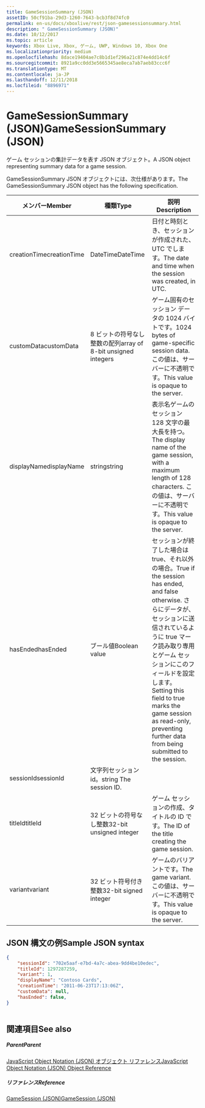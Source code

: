 ```yaml
---
title: GameSessionSummary (JSON)
assetID: 50cf91ba-29d3-1260-7643-bcb3f8d74fc0
permalink: en-us/docs/xboxlive/rest/json-gamesessionsummary.html
description: " GameSessionSummary (JSON)"
ms.date: 10/12/2017
ms.topic: article
keywords: Xbox Live, Xbox, ゲーム, UWP, Windows 10, Xbox One
ms.localizationpriority: medium
ms.openlocfilehash: 8dace19404ae7c8b1d1ef296a21c874e4dd14c6f
ms.sourcegitcommit: 8921a9cc0dd3e5665345ae8eca7ab7aeb83ccc6f
ms.translationtype: MT
ms.contentlocale: ja-JP
ms.lasthandoff: 12/11/2018
ms.locfileid: "8896971"
---
```

# <a name="gamesessionsummary-json"></a><span data-ttu-id="03fe8-104">GameSessionSummary (JSON)</span><span class="sxs-lookup"><span data-stu-id="03fe8-104">GameSessionSummary (JSON)</span></span>
<span data-ttu-id="03fe8-105">ゲーム セッションの集計データを表す JSON オブジェクト。</span><span class="sxs-lookup"><span data-stu-id="03fe8-105">A JSON object representing summary data for a game session.</span></span> 
<a id="ID4EN"></a>

  
 
<span data-ttu-id="03fe8-106">GameSessionSummary JSON オブジェクトには、次仕様があります。</span><span class="sxs-lookup"><span data-stu-id="03fe8-106">The GameSessionSummary JSON object has the following specification.</span></span>
 
| <span data-ttu-id="03fe8-107">メンバー</span><span class="sxs-lookup"><span data-stu-id="03fe8-107">Member</span></span>| <span data-ttu-id="03fe8-108">種類</span><span class="sxs-lookup"><span data-stu-id="03fe8-108">Type</span></span>| <span data-ttu-id="03fe8-109">説明</span><span class="sxs-lookup"><span data-stu-id="03fe8-109">Description</span></span>| 
| --- | --- | --- | 
| <span data-ttu-id="03fe8-110">creationTime</span><span class="sxs-lookup"><span data-stu-id="03fe8-110">creationTime</span></span>| <span data-ttu-id="03fe8-111">DateTime</span><span class="sxs-lookup"><span data-stu-id="03fe8-111">DateTime</span></span>| <span data-ttu-id="03fe8-112">日付と時刻とき、セッションが作成された、UTC でします。</span><span class="sxs-lookup"><span data-stu-id="03fe8-112">The date and time when the session was created, in UTC.</span></span> | 
| <span data-ttu-id="03fe8-113">customData</span><span class="sxs-lookup"><span data-stu-id="03fe8-113">customData</span></span>| <span data-ttu-id="03fe8-114">8 ビットの符号なし整数の配列</span><span class="sxs-lookup"><span data-stu-id="03fe8-114">array of 8-bit unsigned integers</span></span>| <span data-ttu-id="03fe8-115">ゲーム固有のセッション データの 1024 バイトです。</span><span class="sxs-lookup"><span data-stu-id="03fe8-115">1024 bytes of game-specific session data.</span></span> <span data-ttu-id="03fe8-116">この値は、サーバーに不透明です。</span><span class="sxs-lookup"><span data-stu-id="03fe8-116">This value is opaque to the server.</span></span> | 
| <span data-ttu-id="03fe8-117">displayName</span><span class="sxs-lookup"><span data-stu-id="03fe8-117">displayName</span></span>| <span data-ttu-id="03fe8-118">string</span><span class="sxs-lookup"><span data-stu-id="03fe8-118">string</span></span>| <span data-ttu-id="03fe8-119">表示名ゲームのセッション 128 文字の最大長を持つ。</span><span class="sxs-lookup"><span data-stu-id="03fe8-119">The display name of the game session, with a maximum length of 128 characters.</span></span> <span data-ttu-id="03fe8-120">この値は、サーバーに不透明です。</span><span class="sxs-lookup"><span data-stu-id="03fe8-120">This value is opaque to the server.</span></span> | 
| <span data-ttu-id="03fe8-121">hasEnded</span><span class="sxs-lookup"><span data-stu-id="03fe8-121">hasEnded</span></span>| <span data-ttu-id="03fe8-122">ブール値</span><span class="sxs-lookup"><span data-stu-id="03fe8-122">Boolean value</span></span>| <span data-ttu-id="03fe8-123">セッションが終了した場合は true、それ以外の場合。</span><span class="sxs-lookup"><span data-stu-id="03fe8-123">True if the session has ended, and false otherwise.</span></span> <span data-ttu-id="03fe8-124">さらにデータが、セッションに送信されているように true マーク読み取り専用とゲーム セッションにこのフィールドを設定します。</span><span class="sxs-lookup"><span data-stu-id="03fe8-124">Setting this field to true marks the game session as read-only, preventing further data from being submitted to the session.</span></span> | 
| <span data-ttu-id="03fe8-125">sessionId</span><span class="sxs-lookup"><span data-stu-id="03fe8-125">sessionId</span></span>| <span data-ttu-id="03fe8-126">文字列セッション id。</span><span class="sxs-lookup"><span data-stu-id="03fe8-126">string The session ID.</span></span> | 
| <span data-ttu-id="03fe8-127">titleId</span><span class="sxs-lookup"><span data-stu-id="03fe8-127">titleId</span></span>| <span data-ttu-id="03fe8-128">32 ビットの符号なし整数</span><span class="sxs-lookup"><span data-stu-id="03fe8-128">32-bit unsigned integer</span></span>| <span data-ttu-id="03fe8-129">ゲーム セッションの作成、タイトルの ID です。</span><span class="sxs-lookup"><span data-stu-id="03fe8-129">The ID of the title creating the game session.</span></span>| 
| <span data-ttu-id="03fe8-130">variant</span><span class="sxs-lookup"><span data-stu-id="03fe8-130">variant</span></span>| <span data-ttu-id="03fe8-131">32 ビット符号付き整数</span><span class="sxs-lookup"><span data-stu-id="03fe8-131">32-bit signed integer</span></span>| <span data-ttu-id="03fe8-132">ゲームのバリアントです。</span><span class="sxs-lookup"><span data-stu-id="03fe8-132">The game variant.</span></span> <span data-ttu-id="03fe8-133">この値は、サーバーに不透明です。</span><span class="sxs-lookup"><span data-stu-id="03fe8-133">This value is opaque to the server.</span></span>| 
  
<a id="ID4EID"></a>

 
## <a name="sample-json-syntax"></a><span data-ttu-id="03fe8-134">JSON 構文の例</span><span class="sxs-lookup"><span data-stu-id="03fe8-134">Sample JSON syntax</span></span>
 

```json
{
    "sessionId": "702e5aaf-e7bd-4a7c-abea-9dd4be10edec",
    "titleId": 1297287259,
    "variant": 1,
    "displayName": "Contoso Cards",
    "creationTime": "2011-06-23T17:13:06Z",
    "customData": null,
    "hasEnded": false,
}
    
```

  
<a id="ID4ERD"></a>

 
## <a name="see-also"></a><span data-ttu-id="03fe8-135">関連項目</span><span class="sxs-lookup"><span data-stu-id="03fe8-135">See also</span></span>
 
<a id="ID4ETD"></a>

 
##### <a name="parent"></a><span data-ttu-id="03fe8-136">Parent</span><span class="sxs-lookup"><span data-stu-id="03fe8-136">Parent</span></span> 

[<span data-ttu-id="03fe8-137">JavaScript Object Notation (JSON) オブジェクト リファレンス</span><span class="sxs-lookup"><span data-stu-id="03fe8-137">JavaScript Object Notation (JSON) Object Reference</span></span>](atoc-xboxlivews-reference-json.md)

  
<a id="ID4E4D"></a>

 
##### <a name="reference"></a><span data-ttu-id="03fe8-138">リファレンス</span><span class="sxs-lookup"><span data-stu-id="03fe8-138">Reference</span></span> 

[<span data-ttu-id="03fe8-139">GameSession (JSON)</span><span class="sxs-lookup"><span data-stu-id="03fe8-139">GameSession (JSON)</span></span>](json-gamesession.md)

   